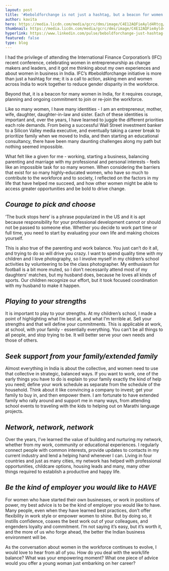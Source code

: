 ```yaml
---
layout: post
title: '#beboldforchange is not just a hashtag, but a beacon for women in India'
author: kavita
hero: https://media.licdn.com/media/gcrc/dms/image/C4E12AQFieAyld4Rtcg/article-cover_image-shrink_720_1280/0?e=1554940800&v=beta&t=RACkWZHklu1deEhYU6d0HUPkqEAIUUBiqisj7AeOgfA
thumbnail: https://media.licdn.com/media/gcrc/dms/image/C4E12AQFieAyld4Rtcg/article-cover_image-shrink_720_1280/0?e=1554940800&v=beta&t=RACkWZHklu1deEhYU6d0HUPkqEAIUUBiqisj7AeOgfA
hyperlink: https://www.linkedin.com/pulse/beboldforchange-just-hashtag-beacon-women-india-kavita-mehta/
featured: false
type: blog
---
```


I had the privilege of attending the International Finance Corporation’s (IFC) recent conference, celebrating women in entrepreneurship as change makers and leaders, and it got me thinking about my own experiences and about women in business in India. IFC’s #beboldforchange initiative is more than just a hashtag for me; it is a call to action, asking men and women across India to work together to reduce gender disparity in the workforce.

Beyond that, it is a beacon for many women in India, for it requires courage, planning and ongoing commitment to join or re-join the workforce.

Like so many women, I have many identities - I am an entrepreneur, mother, wife, daughter, daughter-in-law and sister. Each of these identities is important and, over the years, I have learned to juggle the different priorities each role demands. From being a successful Wall Street investment banker to a Silicon Valley media executive, and eventually taking a career break to prioritize family when we moved to India, and then starting an educational consultancy, there have been many daunting challenges along my path but nothing seemed impossible.

What felt like a given for me - working, starting a business, balancing parenting and marriage with my professional and personal interests - feels like an impossible task for so many women. When considering the barriers that exist for so many highly-educated women, who have so much to contribute to the workforce and to society, I reflected on the factors in my life that have helped me succeed, and how other women might be able to access greater opportunities and be bold to drive change.

## <i>Courage to pick and choose</i>

‘The buck stops here’ is a phrase popularized in the US and it is apt because responsibility for your professional development cannot or should not be passed to someone else. Whether you decide to work part time or full time, you need to start by evaluating your own life and making choices yourself.

This is also true of the parenting and work balance. You just can’t do it all, and trying to do so will drive you crazy. I want to spend quality time with my children and I love photography, so I involve myself in my chldren’s school activities by volunteering to be the class photographer. My enthusiasm for football is a bit more muted, so I don’t necessarily attend most of my daughters’ matches, but my husband does, because he loves all kinds of sports. Our children recognize our effort, but it took focused coordination with my husband to make it happen.

## <i>Playing to your strengths</i>

It is important to play to your strengths. At my children’s school, I made a point of highlighting what I’m best at, and what I’m terrible at. Sell your strengths and that will define your commitments. This is applicable at work, at school, with your family - essentially everything. You can’t be all things to all people, and stop trying to be. It will better serve your own needs and those of others.

## <i>Seek support from your family/extended family</i>

Almost everything in India is about the collective, and women need to use that collective in strategic, balanced ways. If you want to work, one of the early things you have to do is explain to your family exactly the kind of help you need; define your work schedule as separate from the schedule of the household. Think about it like convincing a company to invest; get your family to buy in, and then empower them. I am fortunate to have extended family who rally around and support me in many ways, from attending school events to traveling with the kids to helping out on Marathi language projects.

## <i>Network, network, network</i>

Over the years, I’ve learned the value of building and nurturing my network, whether from my work, community or educational experiences. I regularly connect people with common interests, provide updates to contacts in my current industry and lend a helping hand whenever I can. Living in four countries and just as many cities, my network has helped with professional opportunities, childcare options, housing leads and many, many other things required to establish a productive and happy life.

## <i>Be the kind of employer you would like to HAVE</i>

For women who have started their own businesses, or work in positions of power, my best advice is to be the kind of employer you would like to have. Many people, even when they have learned best practices, don’t offer flexibility in work style or empower women to shine. But by doing so, it instills confidence, coaxes the best work out of your colleagues, and engenders loyalty and commitment. I’m not saying it’s easy, but it’s worth it, and the more of us who forge ahead, the better the Indian business environment will be.

As the conversation about women in the workforce continues to evolve, I would love to hear from all of you. How do you deal with the work/life balance? What was your empowering moment? What one piece of advice would you offer a young woman just embarking on her career?